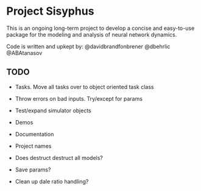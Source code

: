 # Project Sisyphus

This is an ongoing long-term project to develop a concise and easy-to-use package for the modeling and analysis of neural network dynamics. 

Code is written and upkept by: @davidbrandfonbrener @dbehrlic @ABAtanasov 


## TODO

- Tasks. Move all tasks over to object oriented task class

- Throw errors on bad inputs. Try/except for params

- Test/expand simulator objects

- Demos

- Documentation

- Project names

- Does destruct destruct all models?

- Save params?

- Clean up dale ratio handling?

